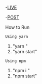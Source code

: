  -[LIVE](https://anime-suem.netlify.app/)
 
 -[POST](https://dev.to/sandyabhi/anime-list-reactjs-jikan-api-2njp)

How to Run

``Using yarn``

1) "yarn "
2) "yarn start"

``Using npm``

1) "npm i "
2) "npm start"


